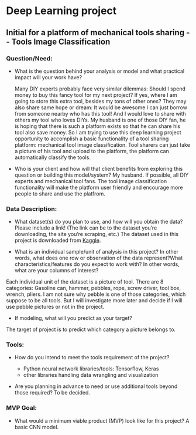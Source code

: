 # Deep Learning project
## Initial for a platform of mechanical tools sharing  -- Tools Image Classification

### Question/Need:

- What is the question behind your analysis or model and what practical impact will your work have?

  Many DIY experts probably face very similar dilemmas: Should I spend money to buy this fancy tool for my next project? If yes, where I am going to store this extra tool, besides my tons of other ones? They may also share same hope or dream: It would be awesome I can just borrow from someone nearby who has this tool! And I would love to share with others my tool who loves DIYs. My husband is one of those DIY fan, he is hoping that there is such a platform exists so that he can share his tool also save money. So I am trying to use this deep learning project opportunity to accomplish a basic functionality of a tool sharing platform: mechanical tool image classification. Tool sharers can just take a picture of his tool and upload to the platform, the platform can automatically classify the tools.


- Who is your client and how will that client benefits from exploring this question or building this model/system?
  My husband. If possible, all DIY experts and mechanical tool fans. The tool image classification functionality will make the platform user friendly and encourage more people to share and use the platfrom.



### Data Description:

- What dataset(s) do you plan to use, and how will you obtain the data? Please include a link! (The link can be to the dataset you’re downloading, the site you’re scraping, etc.)
The dataset used in this project is downloaded from [Kaggle](https://www.kaggle.com/salmaneunus/mechanical-tools-dataset?select=hammer.csv.csv).

- What is an individual sample/unit of analysis in this project? In other words, what does one row or observation of the data represent?What characteristics/features do you expect to work with? In other words, what are your columns of interest?    

Each individual unit of the dataset is a picture of tool. There are 8 categories: Gasoline can, hammer, pebbles, rope, screw driver, tool box, wrench, pliers. I am not sure why pebble is one of those categories, which suppose to be all tools. But I will investigate more later and decide if I will use pebble pictures or not in the project.

- If modeling, what will you predict as your target?

The target of project is to predict which category a picture belongs to.

###  Tools:
- How do you intend to meet the tools requirement of the project?
  - Python neural network libraries/tools: Tensorflow, Keras
  - other libraries handling data wrangling and visualization


- Are you planning in advance to need or use additional tools beyond those required?
To be decided.

### MVP Goal:
- What would a minimum viable product (MVP) look like for this project?
A basic CNN model.
